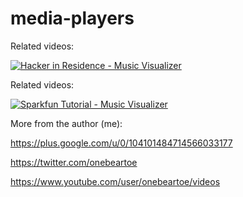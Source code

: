 media-players
=============

Related videos:

[![Hacker in Residence - Music Visualizer](http://img.youtube.com/vi/XHuEiVm4SVA/0.jpg)](https://www.youtube.com/watch?v=XHuEiVm4SVA "Hacker in Residence - Music Visualizer")



Related videos:

[![Sparkfun Tutorial - Music Visualizer](http://img.youtube.com/vi/IyH7Rpe7xtI/0.jpg)](https://www.youtube.com/watch?v=IyH7Rpe7xtI "Sparkfun Tutorial - Music Visualizer")

More from the author (me):

https://plus.google.com/u/0/104101484714566033177

https://twitter.com/onebeartoe

https://www.youtube.com/user/onebeartoe/videos
